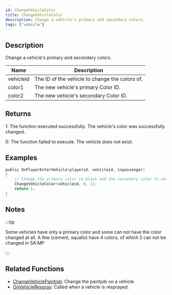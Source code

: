 ```yaml
---
id: ChangeVehicleColor
title: ChangeVehicleColor
description: Change a vehicle's primary and secondary colors.
tags: ["vehicle"]
---
```


## Description

Change a vehicle's primary and secondary colors.

| Name      | Description                                    |
| --------- | ---------------------------------------------- |
| vehicleid | The ID of the vehicle to change the colors of. |
| color1    | The new vehicle's primary Color ID.            |
| color2    | The new vehicle's secondary Color ID.          |

## Returns

1: The function executed successfully. The vehicle's color was successfully changed.

0: The function failed to execute. The vehicle does not exist.

## Examples

```c
public OnPlayerEnterVehicle(playerid, vehicleid, ispassenger)
{
    // Change the primary color to black and the secondary color to white
    ChangeVehicleColor(vehicleid, 0, 1);
    return 1;
}
```

## Notes

:::tip

Some vehicles have only a primary color and some can not have the color changed at all. A few (cement, squallo) have 4 colors, of which 2 can not be changed in SA:MP

:::

## Related Functions

- [ChangeVehiclePaintjob](../../scripting/functions/ChangeVehiclePaintjob.md): Change the paintjob on a vehicle.
- [OnVehicleRespray](../../scripting/callbacks/OnVehicleRespray.md): Called when a vehicle is resprayed.
